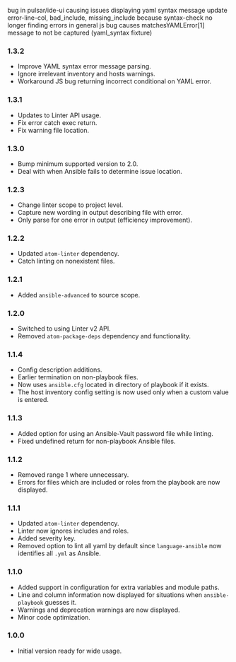 bug in pulsar/ide-ui causing issues displaying yaml syntax message
update error-line-col, bad_include, missing_include because syntax-check no longer finding errors in general
js bug causes matchesYAMLError[1] message to not be captured (yaml_syntax fixture)

### 1.3.2
- Improve YAML syntax error message parsing.
- Ignore irrelevant inventory and hosts warnings.
- Workaround JS bug returning incorrect conditional on YAML error.

### 1.3.1
- Updates to Linter API usage.
- Fix error catch exec return.
- Fix warning file location.

### 1.3.0
- Bump minimum supported version to 2.0.
- Deal with when Ansible fails to determine issue location.

### 1.2.3
- Change linter scope to project level.
- Capture new wording in output describing file with error.
- Only parse for one error in output (efficiency improvement).

### 1.2.2
- Updated `atom-linter` dependency.
- Catch linting on nonexistent files.

### 1.2.1
- Added `ansible-advanced` to source scope.

### 1.2.0
- Switched to using Linter v2 API.
- Removed `atom-package-deps` dependency and functionality.

### 1.1.4
- Config description additions.
- Earlier termination on non-playbook files.
- Now uses `ansible.cfg` located in directory of playbook if it exists.
- The host inventory config setting is now used only when a custom value is entered.

### 1.1.3
- Added option for using an Ansible-Vault password file while linting.
- Fixed undefined return for non-playbook Ansible files.

### 1.1.2
- Removed range 1 where unnecessary.
- Errors for files which are included or roles from the playbook are now displayed.

### 1.1.1
- Updated `atom-linter` dependency.
- Linter now ignores includes and roles.
- Added severity key.
- Removed option to lint all yaml by default since `language-ansible` now identifies all `.yml` as Ansible.

### 1.1.0
- Added support in configuration for extra variables and module paths.
- Line and column information now displayed for situations when `ansible-playbook` guesses it.
- Warnings and deprecation warnings are now displayed.
- Minor code optimization.

### 1.0.0
- Initial version ready for wide usage.
